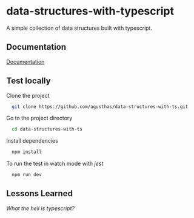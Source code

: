 # data-structures-with-typescript

A simple collection of data structures built with typescript.

## Documentation

[Documentation](https://agusthas/data-structures-with-ts/)

## Test locally

Clone the project

```bash
  git clone https://github.com/agusthas/data-structures-with-ts.git
```

Go to the project directory

```bash
  cd data-structures-with-ts
```

Install dependencies

```bash
  npm install
```

To run the test in watch mode with _jest_

```bash
  npm run dev
```

## Lessons Learned

_What the hell is typescript?_
